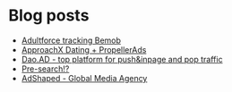 # Blog posts
<!-- BLOG-POST-LIST:START -->
- [Adultforce tracking Bemob](https://afflift.com/f/threads/adultforce-tracking-bemob.10229/)
- [ApproachX Dating + PropellerAds](https://afflift.com/f/threads/approachx-dating-propellerads.10218/)
- [Dao.AD - top platform for push&amp;inpage and pop traffic](https://afflift.com/f/threads/dao-ad-top-platform-for-push-inpage-and-pop-traffic.5708/)
- [Pre-search!?](https://afflift.com/f/threads/pre-search.10226/)
- [AdShaped - Global Media Agency](https://afflift.com/f/threads/adshaped-global-media-agency.7136/)
<!-- BLOG-POST-LIST:END -->
